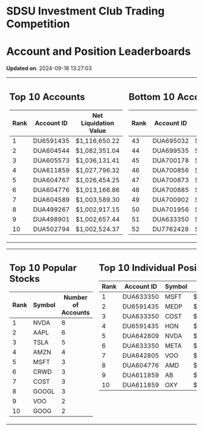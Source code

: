 # SDSU Investment Club Trading Competition 
 # Account and Position Leaderboards

**Updated on**: 2024-09-18 13:27:03

<table><tr><td valign="top">

## Top 10 Accounts
| Rank | Account ID | Net Liquidation Value |
|------|------------|-----------------------|
| 1 | DU6591435 | $1,116,650.22 |
| 2 | DUA604544 | $1,082,351.04 |
| 3 | DUA605573 | $1,036,131.41 |
| 4 | DUA611859 | $1,027,796.32 |
| 5 | DUA604767 | $1,026,454.25 |
| 6 | DUA604776 | $1,013,166.86 |
| 7 | DUA604589 | $1,003,589.30 |
| 8 | DUA499267 | $1,002,917.15 |
| 9 | DUA498901 | $1,002,657.44 |
| 10 | DUA502794 | $1,002,524.37 |

</td><td valign="top">

## Bottom 10 Accounts
| Rank | Account ID | Net Liquidation Value |
|------|------------|-----------------------|
| 43 | DUA695032 | $1,000,000.00 |
| 44 | DUA699535 | $1,000,000.00 |
| 45 | DUA700178 | $1,000,000.00 |
| 46 | DUA700856 | $1,000,000.00 |
| 47 | DUA700873 | $1,000,000.00 |
| 48 | DUA700885 | $1,000,000.00 |
| 49 | DUA700902 | $1,000,000.00 |
| 50 | DUA701956 | $1,000,000.00 |
| 51 | DUA633350 | $999,610.06 |
| 52 | DU7762428 | $989,121.29 |

</td></tr></table>

<table><tr><td valign="top">

## Top 10 Popular Stocks
| Rank | Symbol | Number of Accounts |
|------|--------|--------------------|
| 1 | NVDA | 8 |
| 2 | AAPL | 6 |
| 3 | TSLA | 5 |
| 4 | AMZN | 4 |
| 5 | MSFT | 3 |
| 6 | CRWD | 3 |
| 7 | COST | 3 |
| 8 | GOOGL | 3 |
| 9 | VOO | 2 |
| 10 | GOOG | 2 |

</td><td valign="top">

## Top 10 Individual Positions
| Rank | Account ID | Symbol | Cost | Total Value |
|------|------------|--------|-----------|-------------|
| 1 | DUA633350 | MSFT | $131,449.52 | $131,449.52 |
| 2 | DU6591435 | MEDP | $95,831.10 | $95,831.10 |
| 3 | DUA633350 | COST | $90,531.01 | $90,531.01 |
| 4 | DU6591435 | HON | $80,234.00 | $80,234.00 |
| 5 | DUA642809 | NVDA | $59,176.53 | $59,176.53 |
| 6 | DUA633350 | META | $53,514.01 | $53,514.01 |
| 7 | DUA642805 | VOO | $51,070.01 | $51,070.01 |
| 8 | DUA604776 | AMD | $50,629.52 | $50,629.52 |
| 9 | DUA611859 | AB | $50,007.43 | $50,007.43 |
| 10 | DUA611859 | OXY | $50,004.98 | $50,004.98 |

</td></tr></table>
